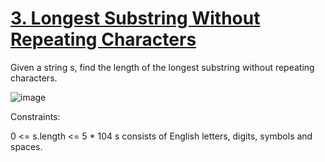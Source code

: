 # [3. Longest Substring Without Repeating Characters](https://leetcode.com/problems/longest-substring-without-repeating-characters/description/)

Given a string s, find the length of the longest 
substring without repeating characters.

![image](https://github.com/Trilochna/NeetCode150/assets/97858274/c1cf47d1-9a83-453b-9e2f-f74a8bf38ac9)


Constraints:

0 <= s.length <= 5 * 104
s consists of English letters, digits, symbols and spaces.

 

